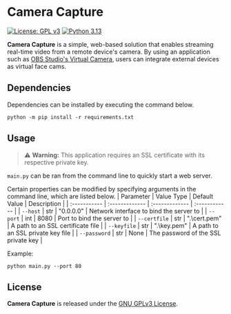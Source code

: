 # Camera Capture
[![License: GPL v3](https://img.shields.io/badge/License-GPLv3-green.svg)](https://www.gnu.org/licenses/gpl-3.0.en.html)
[![Python 3.13](https://img.shields.io/badge/python-3.13-blue.svg)](https://www.python.org/)

**Camera Capture** is a simple, web-based solution that enables streaming real-time video from a remote device's camera. By using an application such as [OBS Studio's Virtual Camera](https://obsproject.com/), users can integrate external devices as virtual face cams.

## Dependencies
Dependencies can be installed by executing the command below.
```
python -m pip install -r requirements.txt
```

## Usage
> ⚠️ **Warning:** This application requires an SSL certificate with its respective private key.

`main.py` can be ran from the command line to quickly start a web server.

Certain properties can be modified by specifying arguments in the command line, which are listed below.
| Parameter | Value Type | Default Value | Description |
| :----------- | :------------- | :------------- | :------------ |
| `--host` | str | "0.0.0.0" | Network interface to bind the server to |
| `--port` | int | 8080 | Port to bind the server to |
| `--certfile` | str | ".\cert.pem" | A path to an SSL certificate file |
| `--keyfile` | str | ".\key.pem" | A path to an SSL private key file |
| `--password` | str | None | The password of the SSL private key |

Example:
```
python main.py --port 80
```
 ## License
 **Camera Capture** is released under the [GNU GPLv3 License](https://www.gnu.org/licenses/gpl-3.0.en.html).

